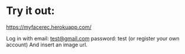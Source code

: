 # Try it out: 
https://myfacerec.herokuapp.com/

Log in with 
email: test@gmail.com 
password: test 
(or register your own account)
And insert an image url.         
